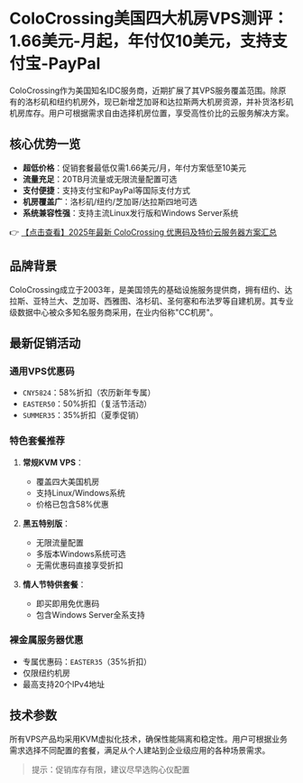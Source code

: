 # ColoCrossing美国四大机房VPS测评：1.66美元-月起，年付仅10美元，支持支付宝-PayPal

ColoCrossing作为美国知名IDC服务商，近期扩展了其VPS服务覆盖范围。除原有的洛杉矶和纽约机房外，现已新增芝加哥和达拉斯两大机房资源，并补货洛杉矶机房库存。用户可根据需求自由选择机房位置，享受高性价比的云服务解决方案。

## 核心优势一览
- **超低价格**：促销套餐最低仅需1.66美元/月，年付方案低至10美元
- **流量充足**：20TB月流量或无限流量配置可选
- **支付便捷**：支持支付宝和PayPal等国际支付方式
- **机房覆盖广**：洛杉矶/纽约/芝加哥/达拉斯四地可选
- **系统兼容性强**：支持主流Linux发行版和Windows Server系统

👉 [【点击查看】2025年最新 ColoCrossing 优惠码及特价云服务器方案汇总](https://bit.ly/ColoCrossing)

## 品牌背景
ColoCrossing成立于2003年，是美国领先的基础设施服务提供商，拥有纽约、达拉斯、亚特兰大、芝加哥、西雅图、洛杉矶、圣何塞和布法罗等自建机房。其专业级数据中心被众多知名服务商采用，在业内俗称"CC机房"。

## 最新促销活动
### 通用VPS优惠码
- `CNY5824`：58%折扣（农历新年专属）
- `EASTER50`：50%折扣（复活节活动）
- `SUMMER35`：35%折扣（夏季促销）

### 特色套餐推荐
1. **常规KVM VPS**：
   - 覆盖四大美国机房
   - 支持Linux/Windows系统
   - 价格已包含58%优惠

2. **黑五特别版**：
   - 无限流量配置
   - 多版本Windows系统可选
   - 无需优惠码直接享受折扣

3. **情人节特供套餐**：
   - 即买即用免优惠码
   - 包含Windows Server全系支持

### 裸金属服务器优惠
- 专属优惠码：`EASTER35`（35%折扣）
- 仅限纽约机房
- 最高支持20个IPv4地址

## 技术参数
所有VPS产品均采用KVM虚拟化技术，确保性能隔离和稳定性。用户可根据业务需求选择不同配置的套餐，满足从个人建站到企业级应用的各种场景需求。

> 提示：促销库存有限，建议尽早选购心仪配置
